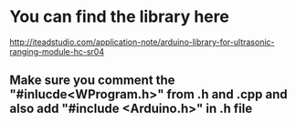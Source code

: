 # You can find the library here
http://iteadstudio.com/application-note/arduino-library-for-ultrasonic-ranging-module-hc-sr04

## Make sure you comment the "#inlucde<WProgram.h>" from .h and .cpp and also add "#include <Arduino.h>" in .h file 
